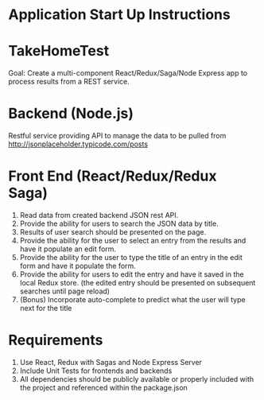 # Application Start Up Instructions


# TakeHomeTest
Goal: Create a multi-component React/Redux/Saga/Node Express app to process results from a REST service.


# Backend (Node.js)
Restful service providing API to manage the data to be pulled from http://jsonplaceholder.typicode.com/posts


# Front End (React/Redux/Redux Saga)
1. Read data from created backend JSON rest API.
2. Provide the ability for users to search the JSON data by title.
3. Results of user search should be presented on the page.
4. Provide the ability for the user to select an entry from the results and have it populate an edit form.
5. Provide the ability for the user to type the title of an entry in the edit form and have it populate the form.
6. Provide the ability for users to edit the entry and have it saved in the local Redux store. (the edited entry should be presented on subsequent searches until page reload)
7. (Bonus) Incorporate auto-complete to predict what the user will type next for the title


# Requirements
1. Use React, Redux with Sagas and Node Express Server
2. Include Unit Tests for frontends and backends
3. All dependencies should be publicly available or properly included with the project and referenced within the package.json